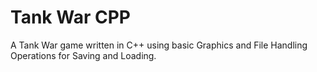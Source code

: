 # Tank War CPP
A Tank War game written in C++ using basic Graphics and File Handling Operations for Saving and Loading.

